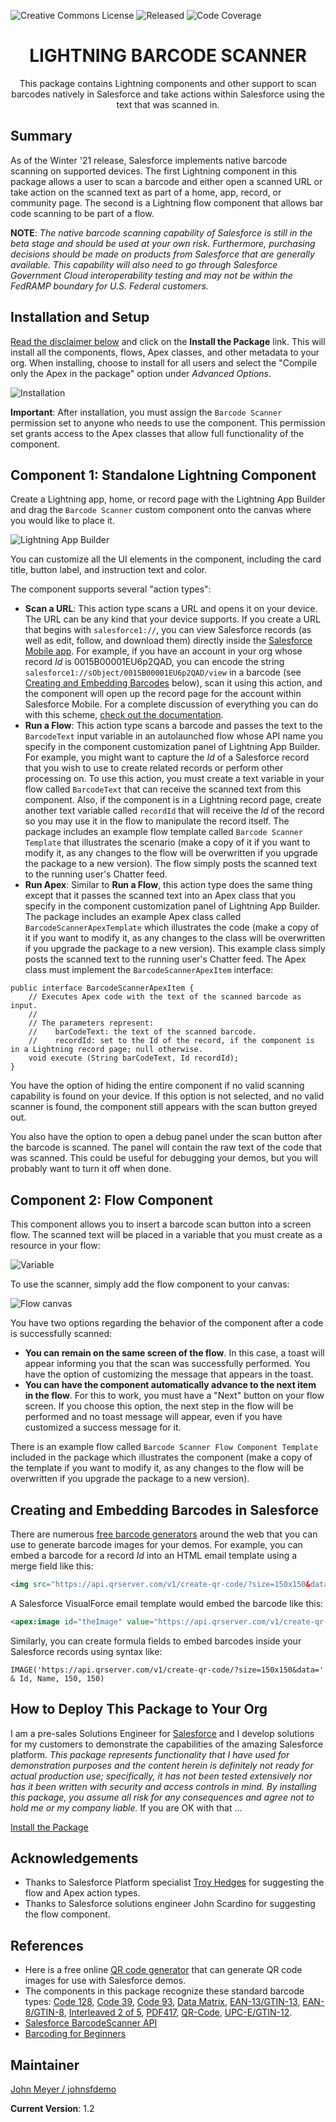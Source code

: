 ![Creative Commons License](https://img.shields.io/badge/license-Creative%20Commons-success) ![Released](https://img.shields.io/badge/status-Released-success) ![Code Coverage](https://img.shields.io/badge/code%20coverage-100%25-success)

<h1 align="center">LIGHTNING BARCODE SCANNER</h1>
<p align="center">
This package contains Lightning components and other support to scan barcodes natively in Salesforce and take actions within Salesforce using the text that was scanned in.
</p>

## Summary

As of the Winter '21 release, Salesforce implements native barcode scanning on supported devices. The first Lightning component in this package allows a user to scan a barcode and either open a scanned URL or take action on the scanned text as part of a home, app, record, or community page. The second is a Lightning flow component that allows bar code scanning to be part of a flow.

**NOTE**: *The native barcode scanning capability of Salesforce is still in the beta stage and should be used at your own risk. Furthermore, purchasing decisions should be made on products from Salesforce that are generally available. This capability will also need to go through Salesforce Government Cloud interoperability testing and may not be within the FedRAMP boundary for U.S. Federal customers.*

## Installation and Setup

[Read the disclaimer below](#how-to-deploy-this-package-to-your-org) and click on the **Install the Package** link. This will install all the components, flows, Apex classes, and other metadata to your org. When installing, choose to install for all users and select the "Compile only the Apex in the package" option under _Advanced Options_.

![Installation](images/Installation.png)

**Important**: After installation, you must assign the `Barcode Scanner` permission set to anyone who needs to use the component. This permission set grants access to the Apex classes that allow full functionality of the component.

## Component 1: Standalone Lightning Component

Create a Lightning app, home, or record page with the Lightning App Builder and drag the `Barcode Scanner` custom component onto the canvas where you would like to place it.

![Lightning App Builder](images/Lightning_App_Builder.png)

You can customize all the UI elements in the component, including the card title, button label, and instruction text and color.

The component supports several "action types":

- **Scan a URL**: This action type scans a URL and opens it on your device. The URL can be any kind that your device supports. If you create a URL that begins with `salesforce1://`, you can view Salesforce records (as well as edit, follow, and download them) directly inside the [Salesforce Mobile app](https://www.salesforce.com/solutions/mobile/overview/). For example, if you have an account in your org whose record _Id_ is 0015B00001EU6p2QAD, you can encode the string `salesforce1://sObject/0015B00001EU6p2QAD/view` in a barcode (see [Creating and Embedding Barcodes](#creating-and-embedding-barcodes-in-salesforce) below), scan it using this action, and the component will open up the record page for the account within Salesforce Mobile. For a complete discussion of everything you can do with this scheme, [check out the documentation](https://resources.docs.salesforce.com/sfdc/pdf/salesforce1_url_schemes.pdf).
- **Run a Flow**: This action type scans a barcode and passes the text to the `BarcodeText` input variable in an autolaunched flow whose API name you specify in the component customization panel of Lightning App Builder. For example, you might want to capture the _Id_ of a Salesforce record that you wish to use to create related records or perform other processing on. To use this action, you must create a text variable in your flow called `BarcodeText` that can receive the scanned text from this component. Also, if the component is in a Lightning record page, create another text variable called `recordId` that will receive the _Id_ of the record so you may use it in the flow to manipulate the record itself. The package includes an example flow template called `Barcode Scanner Template` that illustrates the scenario (make a copy of it if you want to modify it, as any changes to the flow will be overwritten if you upgrade the package to a new version). The flow simply posts the scanned text to the running user's Chatter feed.
- **Run Apex**: Similar to **Run a Flow**, this action type does the same thing except that it passes the scanned text into an Apex class that you specify in the component customization panel of Lightning App Builder. The package includes an example Apex class called `BarcodeScannerApexTemplate` which illustrates the code (make a copy of it if you want to modify it, as any changes to the class will be overwritten if you upgrade the package to a new version). This example class simply posts the scanned text to the running user's Chatter feed. The Apex class must implement the `BarcodeScannerApexItem` interface:

```apex
public interface BarcodeScannerApexItem {
    // Executes Apex code with the text of the scanned barcode as input.
    //
    // The parameters represent:
    //    barCodeText: the text of the scanned barcode.
    //    recordId: set to the Id of the record, if the component is in a Lightning record page; null otherwise.
    void execute (String barCodeText, Id recordId);
}
```

You have the option of hiding the entire component if no valid scanning capability is found on your device. If this option is not selected, and no valid scanner is found, the component still appears with the scan button greyed out.

You also have the option to open a debug panel under the scan button after the barcode is scanned. The panel will contain the raw text of the code that was scanned. This could be useful for debugging your demos, but you will probably want to turn it off when done.

## Component 2: Flow Component

This component allows you to insert a barcode scan button into a screen flow. The scanned text will be placed in a variable that you must create as a resource in your flow:

![Variable](images/Scanner_Text_Variable.png)

To use the scanner, simply add the flow component to your canvas:

![Flow canvas](images/Flow_Canvas.png)

You have two options regarding the behavior of the component after a code is successfully scanned:

- **You can remain on the same screen of the flow**. In this case, a toast will appear informing you that the scan was successfully performed. You have the option of customizing the message that appears in the toast.
- **You can have the component automatically advance to the next item in the flow**. For this to work, you must have a "Next" button on your flow screen. If you choose this option, the next step in the flow will be performed and no toast message will appear, even if you have customized a success message for it.

There is an example flow called `Barcode Scanner Flow Component Template` included in the package which illustrates the component (make a copy of the template if you want to modify it, as any changes to the flow will be overwritten if you upgrade the package to a new version).

## Creating and Embedding Barcodes in Salesforce

There are numerous [free barcode generators](#references) around the web that you can use to generate barcode images for your demos. For example, you can embed a barcode for a record _Id_ into an HTML email template using a merge field like this:

```html
<img src="https://api.qrserver.com/v1/create-qr-code/?size=150x150&data={!Id}" width="150" height="150" />
```

A Salesforce VisualForce email template would embed the barcode like this:

```html
<apex:image id="theImage" value="https://api.qrserver.com/v1/create-qr-code/?size=150x150&data={!Id}" width="150" height="150" />
```

Similarly, you can create formula fields to embed barcodes inside your Salesforce records using syntax like:

```excel
IMAGE('https://api.qrserver.com/v1/create-qr-code/?size=150x150&data=' & Id, Name, 150, 150)
```

## How to Deploy This Package to Your Org

I am a pre-sales Solutions Engineer for [Salesforce](https://www.salesforce.com) and I develop solutions for my customers to demonstrate the capabilities of the amazing Salesforce platform. _This package represents functionality that I have used for demonstration purposes and the content herein is definitely not ready for actual production use; specifically, it has not been tested extensively nor has it been written with security and access controls in mind. By installing this package, you assume all risk for any consequences and agree not to hold me or my company liable._ If you are OK with that ...

[Install the Package](https://login.salesforce.com/packaging/installPackage.apexp?p0=04t2E000003ocFLQAY)

## Acknowledgements

- Thanks to Salesforce Platform specialist [Troy Hedges](https://github.com/thedges) for suggesting the flow and Apex action types.
- Thanks to Salesforce solutions engineer John Scardino for suggesting the flow component.

## References

- Here is a free online [QR code generator](http://goqr.me/api/doc/create-qr-code/) that can generate QR code images for use with Salesforce demos.
- The components in this package recognize these standard barcode types: [Code 128](https://www.barcodefaq.com/1d/code-128/), [Code 39](https://www.barcodefaq.com/1d/code-39/), [Code 93](https://www.barcodefaq.com/barcode-match/), [Data Matrix](https://www.barcodefaq.com/2d/data-matrix/), [EAN-13/GTIN-13](https://www.barcodefaq.com/1d/upc-ean/), [EAN-8/GTIN-8](https://www.barcodefaq.com/1d/upc-ean/), [Interleaved 2 of 5](https://www.barcodefaq.com/barcode-match/), [PDF417](https://www.barcodefaq.com/2d/pdf417/), [QR-Code](https://www.barcodefaq.com/2d/qr-code/), [UPC-E/GTIN-12](https://www.barcodefaq.com/1d/upc-ean/).
- [Salesforce BarcodeScanner API](https://developer.salesforce.com/docs/component-library/documentation/en/lwc/lwc.reference_lightning_barcodescanner)
- [Barcoding for Beginners](https://www.barcodefaq.com/barcoding-for-beginners/)
## Maintainer

[John Meyer / johnsfdemo](https://github.com/johnsfdemo)

**Current Version**: 1.2
